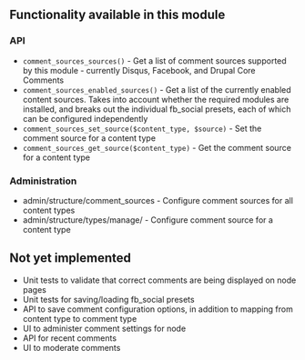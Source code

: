 ## Functionality available in this module

### API
* `comment_sources_sources()` - Get a list of comment sources supported by this module - currently Disqus, Facebook, and Drupal Core Comments
* `comment_sources_enabled_sources()` - Get a list of the currently enabled content sources. Takes into account whether the required modules are installed, and breaks out the individual fb_social presets, each of which can be configured independently
* `comment_sources_set_source($content_type, $source)` - Set the comment source for a content type
* `comment_sources_get_source($content_type)` - Get the comment source for a content type
                                                       
### Administration

* admin/structure/comment_sources - Configure comment sources for all content types
* admin/structure/types/manage/<content-type> - Configure comment source for a content type

## Not yet implemented

* Unit tests to validate that correct comments are being displayed on node pages
* Unit tests for saving/loading fb_social presets
* API to save comment configuration options, in addition to mapping from content type to comment type
* UI to administer comment settings for node
* API for recent comments
* UI to moderate comments
